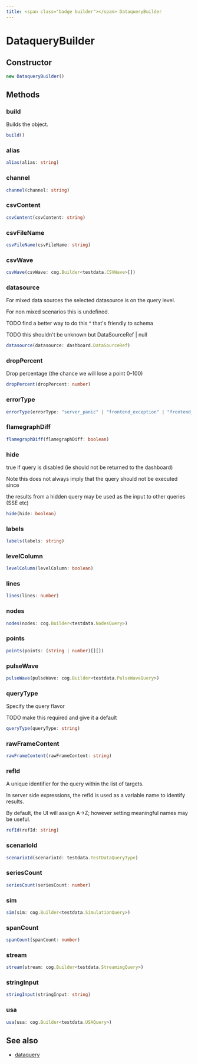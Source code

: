 ```yaml
---
title: <span class="badge builder"></span> DataqueryBuilder
---
```

# <span class="badge builder"></span> DataqueryBuilder

## Constructor

```typescript
new DataqueryBuilder()
```
## Methods

### <span class="badge object-method"></span> build

Builds the object.

```typescript
build()
```

### <span class="badge object-method"></span> alias

```typescript
alias(alias: string)
```

### <span class="badge object-method"></span> channel

```typescript
channel(channel: string)
```

### <span class="badge object-method"></span> csvContent

```typescript
csvContent(csvContent: string)
```

### <span class="badge object-method"></span> csvFileName

```typescript
csvFileName(csvFileName: string)
```

### <span class="badge object-method"></span> csvWave

```typescript
csvWave(csvWave: cog.Builder<testdata.CSVWave>[])
```

### <span class="badge object-method"></span> datasource

For mixed data sources the selected datasource is on the query level.

For non mixed scenarios this is undefined.

TODO find a better way to do this ^ that's friendly to schema

TODO this shouldn't be unknown but DataSourceRef | null

```typescript
datasource(datasource: dashboard.DataSourceRef)
```

### <span class="badge object-method"></span> dropPercent

Drop percentage (the chance we will lose a point 0-100)

```typescript
dropPercent(dropPercent: number)
```

### <span class="badge object-method"></span> errorType

```typescript
errorType(errorType: "server_panic" | "frontend_exception" | "frontend_observable")
```

### <span class="badge object-method"></span> flamegraphDiff

```typescript
flamegraphDiff(flamegraphDiff: boolean)
```

### <span class="badge object-method"></span> hide

true if query is disabled (ie should not be returned to the dashboard)

Note this does not always imply that the query should not be executed since

the results from a hidden query may be used as the input to other queries (SSE etc)

```typescript
hide(hide: boolean)
```

### <span class="badge object-method"></span> labels

```typescript
labels(labels: string)
```

### <span class="badge object-method"></span> levelColumn

```typescript
levelColumn(levelColumn: boolean)
```

### <span class="badge object-method"></span> lines

```typescript
lines(lines: number)
```

### <span class="badge object-method"></span> nodes

```typescript
nodes(nodes: cog.Builder<testdata.NodesQuery>)
```

### <span class="badge object-method"></span> points

```typescript
points(points: (string | number)[][])
```

### <span class="badge object-method"></span> pulseWave

```typescript
pulseWave(pulseWave: cog.Builder<testdata.PulseWaveQuery>)
```

### <span class="badge object-method"></span> queryType

Specify the query flavor

TODO make this required and give it a default

```typescript
queryType(queryType: string)
```

### <span class="badge object-method"></span> rawFrameContent

```typescript
rawFrameContent(rawFrameContent: string)
```

### <span class="badge object-method"></span> refId

A unique identifier for the query within the list of targets.

In server side expressions, the refId is used as a variable name to identify results.

By default, the UI will assign A->Z; however setting meaningful names may be useful.

```typescript
refId(refId: string)
```

### <span class="badge object-method"></span> scenarioId

```typescript
scenarioId(scenarioId: testdata.TestDataQueryType)
```

### <span class="badge object-method"></span> seriesCount

```typescript
seriesCount(seriesCount: number)
```

### <span class="badge object-method"></span> sim

```typescript
sim(sim: cog.Builder<testdata.SimulationQuery>)
```

### <span class="badge object-method"></span> spanCount

```typescript
spanCount(spanCount: number)
```

### <span class="badge object-method"></span> stream

```typescript
stream(stream: cog.Builder<testdata.StreamingQuery>)
```

### <span class="badge object-method"></span> stringInput

```typescript
stringInput(stringInput: string)
```

### <span class="badge object-method"></span> usa

```typescript
usa(usa: cog.Builder<testdata.USAQuery>)
```

## See also

 * <span class="badge object-type-interface"></span> [dataquery](./object-dataquery.md)
